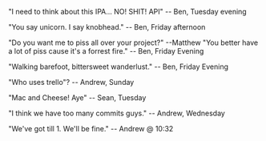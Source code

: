 "I need to think about this IPA... NO! SHIT! API" -- Ben, Tuesday evening

"You say unicorn. I say knobhead." -- Ben, Friday afternoon

"Do you want me to piss all over your project?" --Matthew
"You better have a lot of piss cause it's a forrest fire." -- Ben, Friday Evening

"Walking barefoot, bittersweet wanderlust." -- Ben, Friday Evening

"Who uses trello"? -- Andrew, Sunday

"Mac and Cheese! Aye"  -- Sean, Tuesday

"I think we have too many commits guys." -- Andrew, Wednesday

"We've got till 1. We'll be fine." -- Andrew @ 10:32